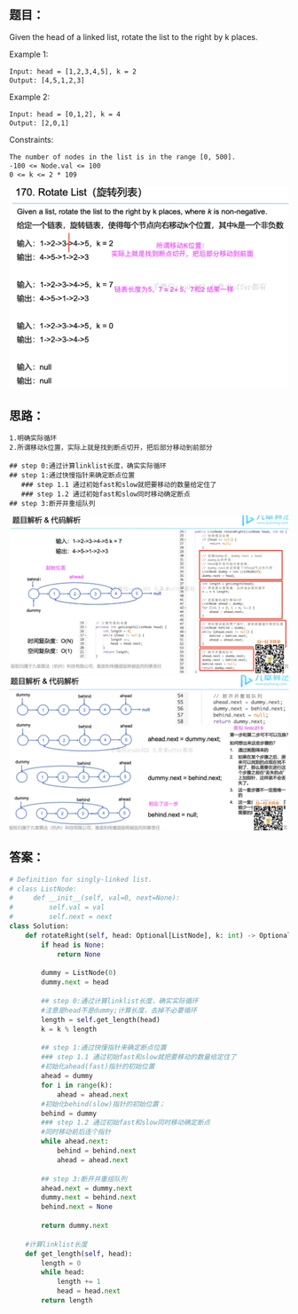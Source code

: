 ## 题目：
Given the head of a linked list, rotate the list to the right by k places.


Example 1:
```
Input: head = [1,2,3,4,5], k = 2
Output: [4,5,1,2,3]
```
Example 2:
```
Input: head = [0,1,2], k = 4
Output: [2,0,1]
```
 
Constraints:
```
The number of nodes in the list is in the range [0, 500].
-100 <= Node.val <= 100
0 <= k <= 2 * 109
```

![a](https://github.com/SSRRBB/Leetcode/blob/main/Images/201.png)

## 思路：

```
1.明确实际循环
2.所谓移动k位置，实际上就是找到断点切开，把后部分移动到前部分

## step 0:通过计算linklist长度，确实实际循环
## step 1:通过快慢指针来确定断点位置
   ### step 1.1 通过初始fast和slow就把要移动的数量给定住了
   ### step 1.2 通过初始fast和slow同时移动确定断点
## step 3:断开并重组队列

```
![a](https://github.com/SSRRBB/Leetcode/blob/main/Images/202.png)
![a](https://github.com/SSRRBB/Leetcode/blob/main/Images/203.png)


## 答案：
```python
# Definition for singly-linked list.
# class ListNode:
#     def __init__(self, val=0, next=None):
#         self.val = val
#         self.next = next
class Solution:
    def rotateRight(self, head: Optional[ListNode], k: int) -> Optional[ListNode]:
        if head is None:
            return None
        
        dummy = ListNode(0)
        dummy.next = head

        ## step 0:通过计算linklist长度，确实实际循环
        #注意是head不是dummy;计算长度，去掉不必要循环
        length = self.get_length(head)
        k = k % length

        ## step 1:通过快慢指针来确定断点位置
        ### step 1.1 通过初始fast和slow就把要移动的数量给定住了
        #初始化ahead(fast)指针的初始位置
        ahead = dummy 
        for i in range(k):
            ahead = ahead.next
        #初始化behind(slow)指针的初始位置；
        behind = dummy
        ### step 1.2 通过初始fast和slow同时移动确定断点
        #同时移动前后连个指针
        while ahead.next:
            behind = behind.next
            ahead = ahead.next
        
        ## step 3:断开并重组队列
        ahead.next = dummy.next
        dummy.next = behind.next
        behind.next = None

        return dummy.next

    #计算linklist长度
    def get_length(self, head):
        length = 0
        while head:
            length += 1
            head = head.next
        return length

        

```
